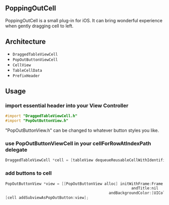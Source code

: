 ## PoppingOutCell

PoppingOutCell is a small plug-in for iOS. It can bring wonderful experience when gently dragging cell to left.

## Architecture

- `DraggedTableViewCell`
- `PopOutButtonViewCell`
- `CellView`
- `TableCellData`
- `PrefixHeader`

## Usage

### import essential header into your View Controller

```objective-c
#import "DraggedTableViewCell.h"
#import "PopOutButtonView.h"
```
"PopOutButtonView.h" can be changed to whatever button styles you like.

### use PopOutButtonViewCell in your cellForRowAtIndexPath delegate

```objective-c
DraggedTableViewCell *cell = [tableView dequeueReusableCellWithIdentifier:cellIdentifier];
```

### add buttons to cell

```objective-c
PopOutButtonView *view = [[PopOutButtonView alloc] initWithFrame:Frame
                                                        andTitle:nil
                                              andBackgroundColor:[UIColor color]];
[cell addSubviewAsPopOutButton:view];
```
